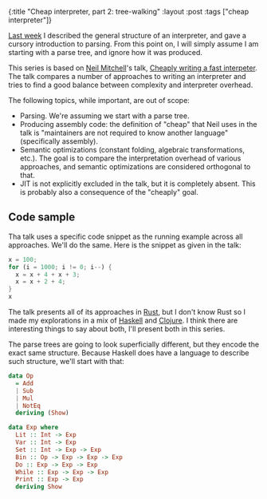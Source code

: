 {:title "Cheap interpreter, part 2: tree-walking"
 :layout :post
 :tags ["cheap interpreter"]}

[Last week][part1] I described the general structure of an interpreter, and
gave a cursory introduction to parsing. From this point on, I will simply
assume I am starting with a parse tree, and ignore how it was produced.

This series is based on [Neil Mitchell][ndm]'s talk, [Cheaply writing a fast
interpeter][cwafi]. The talk compares a number of approaches to writing an
interpreter and tries to find a good balance between complexity and interpreter
overhead.

The following topics, while important, are out of scope:

- Parsing. We're assuming we start with a parse tree.
- Producing assembly code: the definition of "cheap" that Neil uses in the talk
  is "maintainers are not required to know another language" (specifically
  assembly).
- Semantic optimizations (constant folding, algebraic transformations, etc.).
  The goal is to compare the interpretation overhead of various approaches, and
  semantic optimizations are considered orthogonal to that.
- JIT is not explicitly excluded in the talk, but it is completely absent. This
  is probably also a consequence of the "cheaply" goal.

## Code sample

Tha talk uses a specific code snippet as the running example across all
approaches. We'll do the same. Here is the snippet as given in the talk:

```rust
x = 100;
for (i = 1000; i != 0; i--) {
  x = x + 4 + x + 3;
  x = x + 2 + 4;
}
x
```

The talk presents all of its approaches in [Rust], but I don't know Rust so I
made my explorations in a mix of [Haskell] and [Clojure]. I think there are
interesting things to say about both, I'll present both in this series.

The parse trees are going to look superficially different, but they encode the
exact same structure. Because Haskell does have a language to describe such
structure, we'll start with that:

```haskell
data Op
  = Add
  | Sub
  | Mul
  | NotEq
  deriving (Show)

data Exp where
  Lit :: Int -> Exp
  Var :: Int -> Exp
  Set :: Int -> Exp -> Exp
  Bin :: Op -> Exp -> Exp -> Exp
  Do :: Exp -> Exp -> Exp
  While :: Exp -> Exp -> Exp
  Print :: Exp -> Exp
  deriving Show
```

[rust]: https://www.rust-lang.org
[clojure]: https://clojure.org
[haskell]: https://www.haskell.org
[part1]: /posts/2021-06-19-cwafi-1
[ndm]: https://ndmitchell.com
[cwafi]: https://www.youtube.com/watch?v=V8dnIw3amLA

